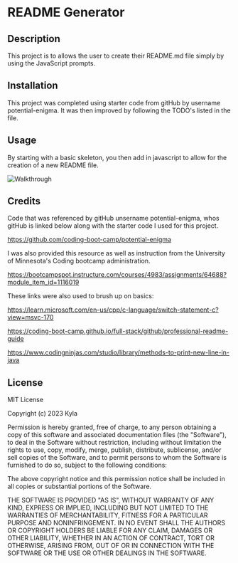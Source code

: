 # README Generator

## Description

This project is to allows the user to create their README.md file simply by using the JavaScript prompts.

## Installation

This project was completed using starter code from gitHub by username potential-enigma. It was then improved by following the TODO's listed in the file. 

## Usage

By starting with a basic skeleton, you then add in javascript to allow for the creation of a new README file. 

![Walkthrough](<assets/Walkthrough for Kyla's README Generator.gif>)

## Credits

Code that was referenced by gitHub unsername potential-enigma, whos gitHub is linked below along with the starter code I used for this project.

https://github.com/coding-boot-camp/potential-enigma

I was also provided this resource as well as instruction from the University of Minnesota's Coding bootcamp administration.

https://bootcampspot.instructure.com/courses/4983/assignments/64688?module_item_id=1116019

These links were also used to brush up on basics:

https://learn.microsoft.com/en-us/cpp/c-language/switch-statement-c?view=msvc-170

https://coding-boot-camp.github.io/full-stack/github/professional-readme-guide

https://www.codingninjas.com/studio/library/methods-to-print-new-line-in-java

## License

MIT License

Copyright (c) 2023 Kyla

Permission is hereby granted, free of charge, to any person obtaining a copy
of this software and associated documentation files (the "Software"), to deal
in the Software without restriction, including without limitation the rights
to use, copy, modify, merge, publish, distribute, sublicense, and/or sell
copies of the Software, and to permit persons to whom the Software is
furnished to do so, subject to the following conditions:

The above copyright notice and this permission notice shall be included in all
copies or substantial portions of the Software.

THE SOFTWARE IS PROVIDED "AS IS", WITHOUT WARRANTY OF ANY KIND, EXPRESS OR
IMPLIED, INCLUDING BUT NOT LIMITED TO THE WARRANTIES OF MERCHANTABILITY,
FITNESS FOR A PARTICULAR PURPOSE AND NONINFRINGEMENT. IN NO EVENT SHALL THE
AUTHORS OR COPYRIGHT HOLDERS BE LIABLE FOR ANY CLAIM, DAMAGES OR OTHER
LIABILITY, WHETHER IN AN ACTION OF CONTRACT, TORT OR OTHERWISE, ARISING FROM,
OUT OF OR IN CONNECTION WITH THE SOFTWARE OR THE USE OR OTHER DEALINGS IN THE
SOFTWARE.